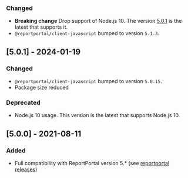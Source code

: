 ### Changed
- **Breaking change** Drop support of Node.js 10. The version [5.0.1](https://github.com/reportportal/agent-js-testcafe/releases/tag/v5.0.1) is the latest that supports it.
- `@reportportal/client-javascript` bumped to version `5.1.3`.

## [5.0.1] - 2024-01-19
### Changed
- `@reportportal/client-javascript` bumped to version `5.0.15`.
- Package size reduced
### Deprecated
- Node.js 10 usage. This version is the latest that supports Node.js 10.

## [5.0.0] - 2021-08-11
### Added
- Full compatibility with ReportPortal version 5.* (see [reportportal releases](https://github.com/reportportal/reportportal/releases))
